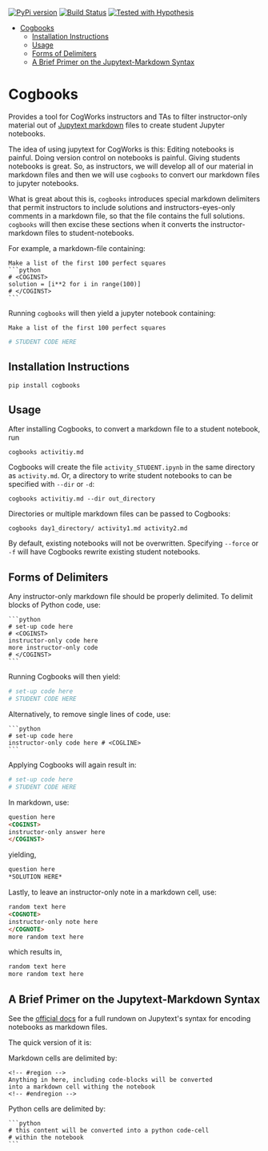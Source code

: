 [![PyPi version](https://img.shields.io/pypi/v/cogbooks.svg)](https://pypi.python.org/pypi/cogbooks)
[![Build Status](https://travis-ci.com/CogWorksBWSI/Cogbooks.svg?token=uPrqP4yp9p9borkbzEZh&branch=master)](https://travis-ci.com/CogWorksBWSI/Cogbooks)
[![Tested with Hypothesis](https://img.shields.io/badge/hypothesis-tested-brightgreen.svg)](https://hypothesis.readthedocs.io/)

- [Cogbooks](#cogbooks)
  - [Installation Instructions](#installation-instructions)
  - [Usage](#usage)
  - [Forms of Delimiters](#forms-of-delimiters)
  - [A Brief Primer on the Jupytext-Markdown Syntax](#a-brief-primer-on-the-jupytext-markdown-syntax)

# Cogbooks
Provides a tool for CogWorks instructors and TAs to filter instructor-only material out of [Jupytext markdown](https://jupytext.readthedocs.io/en/latest/introduction.html) files to create student Jupyter notebooks.

The idea of using jupytext for CogWorks is this: Editing notebooks is painful. Doing version control on notebooks is painful. Giving students notebooks is great. So, as instructors, we will develop all of our material in markdown files and then we will use `cogbooks` to convert our markdown files to jupyter notebooks.

What is great about this is, `cogbooks` introduces special markdown delimiters that permit instructors to include solutions and instructors-eyes-only comments in a markdown file, so that the file contains the full solutions. `cogbooks` will then excise these sections when it converts the instructor-markdown files to student-notebooks. 

For example, a markdown-file containing:

````
Make a list of the first 100 perfect squares
```python
# <COGINST>
solution = [i**2 for i in range(100)]
# </COGINST>
```
````
Running `cogbooks` will then yield a jupyter notebook containing:
```
Make a list of the first 100 perfect squares
```
```python
# STUDENT CODE HERE
```


## Installation Instructions
```shell
pip install cogbooks
```

## Usage
After installing Cogbooks, to convert a markdown file to a student notebook, run
```shell
cogbooks activitiy.md
```

Cogbooks will create the file `activity_STUDENT.ipynb` in the same directory as `activity.md`. Or, a directory to write student notebooks to can be specified with `--dir` or `-d`:
```shell
cogbooks activitiy.md --dir out_directory
```

Directories or multiple markdown files can be passed to Cogbooks:
```shell
cogbooks day1_directory/ activity1.md activity2.md
```

By default, existing notebooks will not be overwritten. Specifying `--force` or `-f` will have Cogbooks rewrite existing student notebooks.


## Forms of Delimiters
Any instructor-only markdown file should be properly delimited. To delimit blocks of Python code, use:
````
```python
# set-up code here
# <COGINST>
instructor-only code here
more instructor-only code
# </COGINST>
```
````
Running Cogbooks will then yield:
```python
# set-up code here
# STUDENT CODE HERE
```

Alternatively, to remove single lines of code, use:
````
```python
# set-up code here
instructor-only code here # <COGLINE>
```
````
Applying Cogbooks will again result in:
```python
# set-up code here
# STUDENT CODE HERE
```


In markdown, use:
```markdown
question here
<COGINST>
instructor-only answer here
</COGINST>
```

yielding,
```markdown
question here
*SOLUTION HERE*
```

Lastly, to leave an instructor-only note in a markdown cell, use:
```markdown
random text here
<COGNOTE>
instructor-only note here
</COGNOTE>
more random text here
```

which results in,
```markdown
random text here
more random text here
```

## A Brief Primer on the Jupytext-Markdown Syntax
See the [official docs](https://jupytext.readthedocs.io/en/latest/formats.html#markdown-and-r-markdown) for a full rundown on Jupytext's syntax for encoding notebooks as markdown files.

The quick version of it is: 

Markdown cells are delimited by: 

````
<!-- #region -->
Anything in here, including code-blocks will be converted
into a markdown cell withing the notebook
<!-- #endregion -->
````


Python cells are delimited by:
````
```python
# this content will be converted into a python code-cell
# within the notebook
```
````
